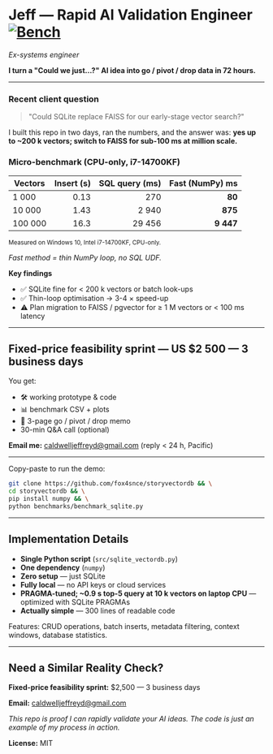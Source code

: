 # Jeff — Rapid AI Validation Engineer [![Bench](https://img.shields.io/badge/bench-pass-brightgreen)](benchmarks/results.csv)
*Ex-systems engineer*

**I turn a "Could we just…?" AI idea into go / pivot / drop data in 72 hours.**

---

### Recent client question  
> "Could SQLite replace FAISS for our early-stage vector search?"

I built this repo in two days, ran the numbers, and the answer was: **yes up to ~200 k vectors; switch to FAISS for sub-100 ms at million scale.**

### Micro-benchmark (CPU-only, i7-14700KF)

| Vectors | Insert&nbsp;(s) | SQL&nbsp;query&nbsp;(ms) | Fast (NumPy) ms |
|---------|---------------:|------------------------:|----------------:|
| 1 000   | 0.13 | 270 | **80** |
| 10 000  | 1.43 | 2 940 | **875** |
| 100 000 | 16.3 | 29 456 | **9 447** |

<sub>Measured on Windows 10, Intel i7-14700KF, CPU-only.</sub>

*Fast method = thin NumPy loop, no SQL UDF.*

**Key findings**

- ✅ SQLite fine for < 200 k vectors or batch look-ups  
- ✅ Thin-loop optimisation → 3-4 × speed-up  
- ⚠️ Plan migration to FAISS / pgvector for ≥ 1 M vectors or < 100 ms latency

---

## Fixed-price feasibility sprint — US $2 500 — 3 business days

You get:  

- 🛠️ working prototype & code  
- 📊 benchmark CSV + plots  
- 📝 3-page go / pivot / drop memo  
- 30-min Q&A call (optional)

**Email me:** [caldwelljeffreyd@gmail.com](mailto:caldwelljeffreyd@gmail.com) (reply < 24 h, Pacific)

---

Copy-paste to run the demo:
```bash
git clone https://github.com/fox4snce/storyvectordb && \
cd storyvectordb && \
pip install numpy && \
python benchmarks/benchmark_sqlite.py
```

---

## Implementation Details

- **Single Python script** (`src/sqlite_vectordb.py`)
- **One dependency** (`numpy`)
- **Zero setup** — just SQLite
- **Fully local** — no API keys or cloud services
- **PRAGMA-tuned; ~0.9 s top-5 query at 10 k vectors on laptop CPU** — optimized with SQLite PRAGMAs
- **Actually simple** — 300 lines of readable code

Features: CRUD operations, batch inserts, metadata filtering, context windows, database statistics.

---

## Need a Similar Reality Check?

**Fixed-price feasibility sprint:** $2,500 — 3 business days

**Email:** [caldwelljeffreyd@gmail.com](mailto:caldwelljeffreyd@gmail.com)

*This repo is proof I can rapidly validate your AI ideas. The code is just an example of my process in action.*

**License:** MIT
